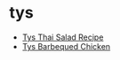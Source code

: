 # tys

 * [Tys Thai Salad Recipe](../index/t/tys-thai-salad-recipe.json)
 * [Tys Barbequed Chicken](../index/t/tys-barbequed-chicken.json)
